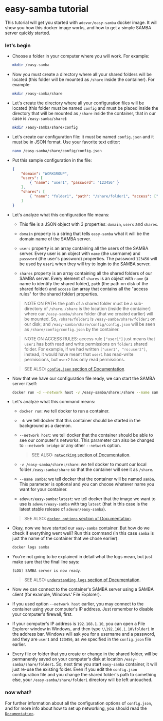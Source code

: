 
# easy-samba tutorial
This tutorial will get you started with `adevur/easy-samba` docker image. It will show you how this docker image works, and how to get a simple SAMBA server quickly started.

### let's begin
- Choose a folder in your computer where you will work. For example:
    ```sh
    mkdir /easy-samba
    ```

- Now you must create a directory where all your shared folders will be located (this folder will be mounted as `/share` inside the container). For example:
    ```sh
    mkdir /easy-samba/share
    ```
    
- Let's create the directory where all your configuration files will be located (this folder must be named `config` and must be placed inside the directory that will be mounted as `/share` inside the container, that in our case is `/easy-samba/share`):
    ```sh
    mkdir /easy-samba/share/config
    ```

- Let's create our configuration file: it must be named `config.json` and it must be in JSON format. Use your favorite text editor:
    ```sh
    nano /easy-samba/share/config/config.json
    ```

- Put this sample configuration in the file:
    ```json
    {
        "domain": "WORKGROUP",
        "users": [
            { "name": "user1", "password": "123456" }
        ],
        "shares": [
            { "name": "folder1", "path": "/share/folder1", "access": ["user1"] }
        ]
    }
    ```

- Let's analyze what this configuration file means:

    - This file is a JSON object with 3 properties: `domain`, `users` and `shares`.

    - `domain` property is a string that tells `easy-samba` what it will be the domain name of the SAMBA server.

    - `users` property is an array containing all the users of the SAMBA server. Every user is an object with `name` (the username) and `password` (the user's password) properties.
    The password `123456` will be used by `user1` when they will try to login to the SAMBA server.

    - `shares` property is an array containing all the shared folders of our SAMBA server. Every element of `shares` is an object with `name` (a name to identify the shared folder),
    `path` (the path on disk of the shared folder) and `access` (an array that contains all the "access rules" for the shared folder) properties.

    > NOTE ON PATH: the path of a shared folder must be a sub-directory of `/share`. `/share` is the location (inside the container) where our `/easy-samba/share` folder (that we created earlier) will be mounted.
    So, `/share/folder1` is `/easy-samba/share/folder1` on our disk; and `/easy-samba/share/config/config.json` will be seen as `/share/config/config.json` by the container.

    > NOTE ON ACCESS RULES: access rule `["user1"]` just means that `user1` has both read and write permissions on `folder1` shared folder.
    For example, if we had written `["user1", "ro:user2"]`, instead, it would have meant that `user1` has read-write permissions, but `user2` has only read permissions.

    > SEE ALSO: [`config.json` section of Documentation](https://github.com/adevur/docker-easy-samba/blob/master/docs/DOCUMENTATION.md#configjson).

- Now that we have our configuration file ready, we can start the SAMBA server itself:
    ```sh
    docker run -d --network host -v /easy-samba/share:/share --name samba adevur/easy-samba:latest
    ```

- Let's analyze what this command means:

    - `docker run`: we tell docker to run a container.

    - `-d`: we tell docker that this container should be started in the background as a daemon.

    - `--network host`: we tell docker that the container should be able to see our computer's networks.
    This parameter can also be changed to `--network bridge` or any other `--network` option.
    
      > SEE ALSO: [`networking` section of Documentation](https://github.com/adevur/docker-easy-samba/blob/master/docs/DOCUMENTATION.md#networking).

    - `-v /easy-samba/share:/share`: we tell docker to mount our local folder `/easy-samba/share` so that the container will see it as `/share`.

    - `--name samba`: we tell docker that the container will be named `samba`.
    This parameter is optional and you can choose whatever name you want for your container.

    - `adevur/easy-samba:latest`: we tell docker that the image we want to use is `adevur/easy-samba` with tag `latest`
    (that in this case is the latest stable release of `adevur/easy-samba`).

    > SEE ALSO: [`docker options` section of Documentation](https://github.com/adevur/docker-easy-samba/blob/master/docs/DOCUMENTATION.md#docker-options).

- Okay, now we have started our `easy-samba` container. But how do we check if everything went well?
    Run this command (in this case `samba` is just the name of the container that we chose earlier):
    ```sh
    docker logs samba
    ```

- You're not going to be explained in detail what the logs mean, but just make sure that the final line says:
    ```
    [LOG] SAMBA server is now ready.
    ```

    > SEE ALSO: [`understanding logs` section of Documentation](https://github.com/adevur/docker-easy-samba/blob/master/docs/DOCUMENTATION.md#understanding-logs).

- Now we can connect to the container's SAMBA server using a SAMBA client (for example, Windows' File Explorer).

- If you used option `--network host` earlier, you may connect to the container using your computer's IP address.
Just remember to disable your computer's firewall, first.

- If your computer's IP address is `192.168.1.10`, you can open a File Explorer window in Windows,
and then type `\\192.168.1.10\folder1` in the address bar.
Windows will ask you for a username and a password, and they are `user1` and `123456`,
as we specified in the `config.json` file earlier.

- Every file or folder that you create or change in the shared folder, will be permanently saved on your computer's disk
at location `/easy-samba/share/folder1`. So, next time you start `easy-samba` container, it will just re-use the existing folder.
Even if you edit the `config.json` configuration file and you change the shared folder's path to something else,
your `/easy-samba/share/folder1` directory will be left untouched.

### now what?
For further information about all the configuration options of `config.json`,
and for more info about how to set up networking,
you should read the [`Documentation`](https://github.com/adevur/docker-easy-samba/blob/master/docs/DOCUMENTATION.md).

